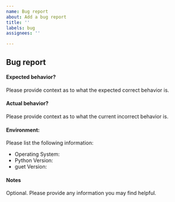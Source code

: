 ```yaml
---
name: Bug report
about: Add a bug report
title: ''
labels: bug
assignees: ''

---
```


## Bug report
#### Expected behavior?
Please provide context as to what the expected correct behavior is.

#### Actual behavior?
Please provide context as to what the current incorrect behavior is.

#### Environment:
Please list the following information:

* Operating System:
* Python Version:
* guet Version:

#### Notes
Optional. Please provide any information you may find helpful.

